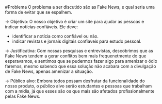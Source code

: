 #Problema
 O problema a ser discutido são as Fake News, e qual seria uma forma de evitar que se espalhem. 


-> Objetivo: O nosso objetivo é criar um site para ajudar as pessoas e indicar notícias confiáveis. Ele deve:
 * identificar a notícia como confiável ou não.
 * indicar revistas e jornais digitais confiaveis para estudo pessoal.


-> Justificativa: Com nossas pesquisas e entrevistas, descobrimos que as Fake News tendem a gerar conflitos bem mais frequenetmente do que esperavamos, e sentimos que se pudermos fazer
algo para amenizar o ódio faremos, mesmo sabendo que essa solução não acabara com a divulgação de Fake News, apenas amenizar a situação.

-> Público alvo: Embora todos possam desfrutar da funcionalidade do nosso produto, o público alvo serão estudantes e pessoas que trabalham com a mídia, já que esses são os que mais são
afetados profissionalmente pelas Fake News.

